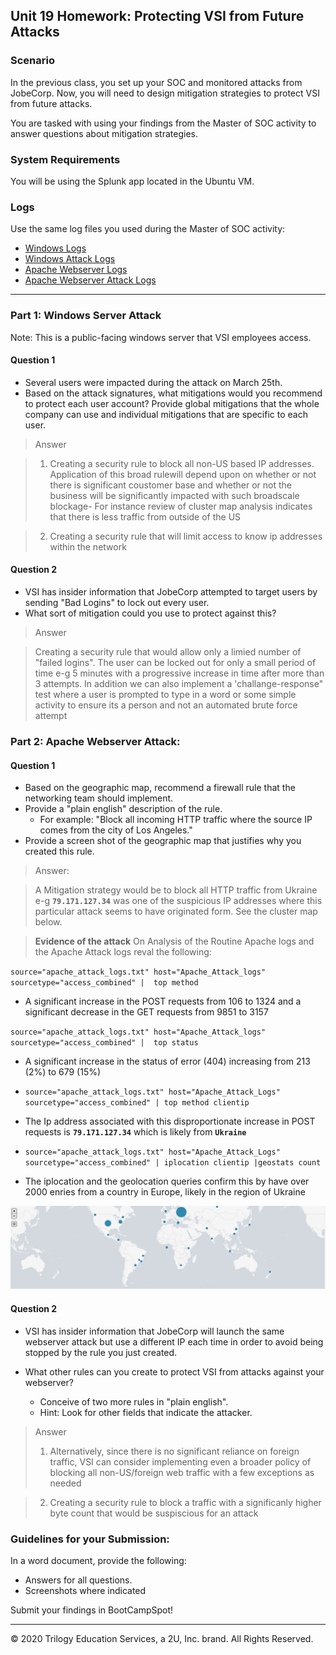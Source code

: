 ## Unit 19 Homework: Protecting VSI from Future Attacks

### Scenario

In the previous class,  you set up your SOC and monitored attacks from JobeCorp. Now, you will need to design mitigation strategies to protect VSI from future attacks. 

You are tasked with using your findings from the Master of SOC activity to answer questions about mitigation strategies.

### System Requirements 

You will be using the Splunk app located in the Ubuntu VM.

### Logs

Use the same log files you used during the Master of SOC activity:

- [Windows Logs](resources/windows_server_logs.csv)
- [Windows Attack Logs](resources/windows_server_attack_logs.csv)
- [Apache Webserver Logs](resources/apache_logs.txt	)
- [Apache Webserver Attack Logs](resources/apache_attack_logs.txt	)

---

### Part 1: Windows Server Attack

Note: This is a public-facing windows server that VSI employees access.
 
#### Question 1
- Several users were impacted during the attack on March 25th.
- Based on the attack signatures, what mitigations would you recommend to protect each user account? Provide global mitigations that the whole company can use and individual mitigations that are specific to each user.

> Answer

> 1) Creating a security rule to block all non-US based IP addresses. Application of this broad rulewill depend upon on whether or not there is significant coustomer base and whether or not the business will be significantly impacted with such broadscale blockage- For instance review of cluster map analysis indicates that there is less traffic from outside of the US

> 2) Creating a security rule that will limit access to know ip addresses within the network







  
#### Question 2
- VSI has insider information that JobeCorp attempted to target users by sending "Bad Logins" to lock out every user.
- What sort of mitigation could you use to protect against this?

> Answer

> Creating a security rule that would allow only a limied number of "failed logins". The user can be locked out for only a small period of time e-g 5 minutes with a progressive increase in time after more than 3 attempts. In addition we can also implement a 'challange-response" test where a user is prompted to type in a word or some simple activity to ensure its a person and not an automated brute force attempt

### Part 2: Apache Webserver Attack:

#### Question 1
- Based on the geographic map, recommend a firewall rule that the networking team should implement.
- Provide a "plain english" description of the rule.
  - For example: "Block all incoming HTTP traffic where the source IP comes from the city of Los Angeles."
- Provide a screen shot of the geographic map that justifies why you created this rule. 

>Answer:

> A Mitigation strategy would be to block all HTTP traffic from Ukraine e-g **`79.171.127.34`** was one of the suspicious IP addresses where this particular attack seems to have originated form. See the cluster map below. 


>**Evidence of the attack**
> On Analysis of the Routine Apache logs and the Apache Attack logs reval the following:

`source="apache_attack_logs.txt" host="Apache_Attack_logs" sourcetype="access_combined" |  top method`

- A significant increase in the POST requests from 106 to 1324 and a significant decrease in the GET requests from 9851 to 3157

`source="apache_attack_logs.txt" host="Apache_Attack_logs" sourcetype="access_combined" |  top status`

- A significant increase in the status of error (404) increasing from 213 (2%) to 679 (15%)

- `source="apache_attack_logs.txt" host="Apache_Attack_Logs" sourcetype="access_combined" | top method clientip`

- The Ip address associated with this disproportionate increase in POST requests is **`79.171.127.34`** which is likely from **`Ukraine`**

- `source="apache_attack_logs.txt" host="Apache_Attack_Logs" sourcetype="access_combined" | iplocation clientip |geostats count`

- The iplocation and the geolocation queries confirm this by have over 2000 enries from a country in Europe, likely in the region of Ukraine

![Geolocation Cluster Map](clustermap.png)



  
#### Question 2

- VSI has insider information that JobeCorp will launch the same webserver attack but use a different IP each time in order to avoid being stopped by the rule you just created.

- What other rules can you create to protect VSI from attacks against your webserver?
  - Conceive of two more rules in "plain english". 
  - Hint: Look for other fields that indicate the attacker.

> Answer
> 1) Alternatively, since there is no significant reliance on foreign traffic, VSI can consider implementing even a broader policy of blocking all non-US/foreign web traffic with a few exceptions as needed

> 2) Creating a security rule to block a traffic with a significanly higher byte count that would be suspiscious for an attack



### Guidelines for your Submission:
  
In a word document, provide the following:
- Answers for all questions.
- Screenshots where indicated

Submit your findings in BootCampSpot!

---

© 2020 Trilogy Education Services, a 2U, Inc. brand. All Rights Reserved.
